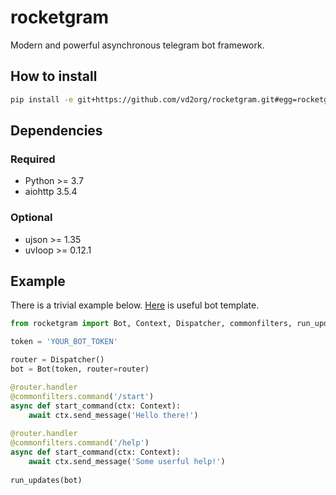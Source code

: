# rocketgram

Modern and powerful asynchronous telegram bot framework.

## How to install

```bash
pip install -e git+https://github.com/vd2org/rocketgram.git#egg=rocketgram
```

## Dependencies

### Required

* Python >= 3.7
* aiohttp 3.5.4

### Optional 

* ujson >= 1.35
* uvloop >= 0.12.1

## Example

There is a trivial example below.
[Here](https://github.com/vd2org/rocketgram-template) is useful bot template.

```python
from rocketgram import Bot, Context, Dispatcher, commonfilters, run_updates

token = 'YOUR_BOT_TOKEN'

router = Dispatcher()
bot = Bot(token, router=router)

@router.handler
@commonfilters.command('/start')
async def start_command(ctx: Context):
    await ctx.send_message('Hello there!')
    
@router.handler
@commonfilters.command('/help')
async def start_command(ctx: Context):
    await ctx.send_message('Some userful help!')
    
run_updates(bot)
```